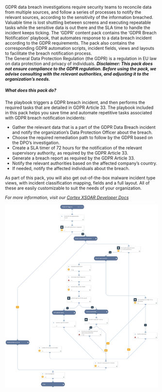 GDPR data breach investigations require security teams to reconcile data from multiple sources, and follow a series of processes to notify the relevant sources, according to the sensitivity of the information breached. Valuable time is lost shuttling between screens and executing repeatable tasks while the sensitive data is out there and the SLA time to handle the incident keeps ticking.
The ‘GDPR’ content pack contains the ‘GDPR Breach Notification’ playbook, that automates response to a data breach incident according to the GDPR requirements. The pack also contains the corresponding GDPR automation scripts, incident fields, views and layouts to facilitate the breach notification process.  
The General Data Protection Regulation (the GDPR) is a regulation in EU law on data protection and privacy of individuals. ***Disclaimer: This pack does not ensure compliance to the GDPR regulation. Before using the pack, we advise consulting with the relevant authorities, and adjusting it to the organization’s needs.***


##### What does this pack do?
The playbook triggers a GDPR breach incident, and then performs the required tasks that are detailed in GDPR Article 33.
The playbook included in this pack helps you save time and automate repetitive tasks associated with GDPR breach notification incidents:
- Gather the relevant data that is a part of the GDPR Data Breach incident and notify the organization’s Data Protection Officer about the breach.
- Choose the required remediation path to follow by the GDPR based on the DPO’s investigation.
- Create a SLA timer of 72 hours for the notification of the relevant supervisory authority, as required by the GDPR Article 33.
- Generate a breach report as required by the GDPR Article 33.
- Notify the relevant authorities based on the affected company’s country.
- If needed, notify the affected individuals about the breach.
 
As part of this pack, you will also get out-of-the-box malware incident type views, with incident classification mapping, fields and a full layout. All of these are easily customizable to suit the needs of your organization.

_For more information, visit our  [Cortex XSOAR Developer Docs](https://xsoar.pan.dev/docs/reference/playbooks/gdpr-breach-notification)_

![GDPR_Breach_Notification](binary_files/GDPR_Breach_Notification.png)
